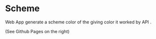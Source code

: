 # Scheme
Web App  generate a scheme color of the giving color 
it worked by API .

(See Github Pages on the right)
